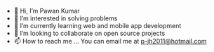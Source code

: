 - 👋 Hi, I’m Pawan Kumar
- 👀 I’m interested in solving problems
- 🌱 I’m currently learning web and mobile app development
- 💞️ I’m looking to collaborate on open source projects
- 📫 How to reach me ... You can email me at p-jh2011@hotmail.com

<!---
LohanaPawan/LohanaPawan is a ✨ special ✨ repository because its `README.md` (this file) appears on your GitHub profile.
You can click the Preview link to take a look at your changes.
--->
